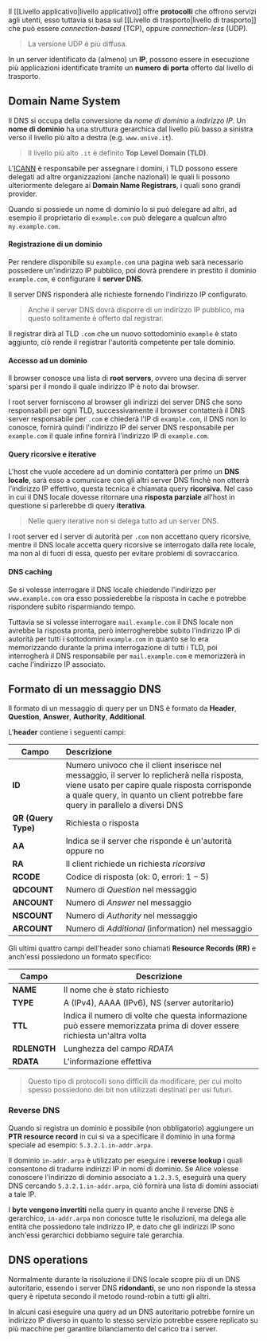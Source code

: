 Il [[Livello applicativo|livello applicativo]] offre **protocolli** che offrono servizi agli utenti, esso tuttavia si basa sul [[Livello di trasporto|livello di trasporto]] che può essere _connection-based_ (TCP), oppure _connection-less_ (UDP).
>La versione UDP è più diffusa.

In un server identificato da (almeno) un **IP**, possono essere in esecuzione più applicazioni identificate tramite un **numero di porta** offerto dal livello di trasporto.

## Domain Name System
Il DNS si occupa della conversione da _nome di dominio_ a _indirizzo IP_.
Un **nome di dominio** ha una struttura gerarchica dal livello più basso a sinistra verso il livello più alto a destra (e.g. `www.unive.it`).
>Il livello più alto `.it` è definito **Top Level Domain (TLD)**.

L'[ICANN](https://www.icann.org/) è responsabile per assegnare i domini, i TLD possono essere delegati ad altre organizzazioni (anche nazionali) le quali li possono ulteriormente delegare ai **Domain Name Registrars**, i quali sono grandi provider.

Quando si possiede un nome di dominio lo si può delegare ad altri, ad esempio il proprietario di `example.com` può delegare a qualcun altro `my.example.com`.

#### Registrazione di un dominio
Per rendere disponibile su `example.com` una pagina web sarà necessario possedere un'indirizzo IP pubblico, poi dovrà prendere in prestito il dominio `example.com`, e configurare il **server DNS**.

Il server DNS risponderà alle richieste fornendo l'indirizzo IP configurato.
>Anche il server DNS dovrà disporre di un indirizzo IP pubblico, ma questo solitamente è offerto dal registrar.

Il registrar dirà al TLD `.com` che un nuovo sottodominio `example` è stato aggiunto, ciò rende il registrar l'autorità competente per tale dominio.

#### Accesso ad un dominio
Il browser conosce una lista di **root servers**, ovvero una decina di server sparsi per il mondo il quale indirizzo IP è noto dai browser.

I root server forniscono al browser gli indirizzi dei server DNS che sono responsabili per ogni TLD, successivamente il browser contatterà il DNS server responsabile per `.com` e chiederà l'IP di `example.com`, il DNS non lo conosce, fornirà quindi  l'indirizzo IP del server DNS responsabile per `example.com` il quale infine fornirà l'indirizzo IP di `example.com`.

#### Query ricorsive e iterative
L'host che vuole accedere ad un dominio contatterà per primo un **DNS locale**, sarà esso a comunicare con gli altri server DNS finchè non otterrà l'indirizzo IP effettivo, questa tecnica è chiamata query **ricorsiva**.
Nel caso in cui il DNS locale dovesse ritornare una **risposta parziale** all'host in questione si parlerebbe di query **iterativa**.
>Nelle query iterative non si delega tutto ad un server DNS.

I root server ed i server di autorità per `.com` non accettano query ricorsive, mentre il DNS locale accetta query ricorsive se interrogato dalla rete locale, ma non al di fuori di essa, questo per evitare problemi di sovraccarico.

#### DNS caching
Se si volesse interrogare il DNS locale chiedendo l'indirizzo per `www.example.com` ora esso possiederebbe la risposta in cache e potrebbe rispondere subito risparmiando tempo.

Tuttavia se si volesse interrogare `mail.example.com` il DNS locale non avrebbe la risposta pronta, però interrogherebbe subito l'indirizzo IP di autorità per tutti i sottodomini `example.com` in quanto se lo era memorizzando durante la prima interrogazione di tutti i TLD, poi interrogherà il DNS responsabile per `mail.example.com` e memorizzerà in cache l'indirizzo IP associato.

## Formato di un messaggio DNS
Il formato di un messaggio di query per un DNS è formato da **Header**, **Question**, **Answer**, **Authority**, **Additional**.

L'**header** contiene i seguenti campi:

| Campo               | Descrizione                                                                                                                                                                                                                       |
| ------------------- | :-------------------------------------------------------------------------------------------------------------------------------------------------------------------------------------------------------------------------------- |
| **ID**              | Numero univoco che il client inserisce nel messaggio, il server lo replicherà nella risposta, viene usato per capire quale risposta corrisponde a quale query, in quanto un client potrebbe fare query in parallelo a diversi DNS |
| **QR (Query Type)** | Richiesta o risposta                                                                                                                                                                                                              |
| **AA**              | Indica se il server che risponde è un'autorità oppure no                                                                                                                                                                          |
| **RA**              | Il client richiede un richiesta _ricorsiva_                                                                                                                                                                                       |
| **RCODE**           | Codice di risposta (ok: $0$, errori: $1-5$)                                                                                                                                                                                       |
| **QDCOUNT**         | Numero di _Question_ nel messaggio                                                                                                                                                                                                |
| **ANCOUNT**         | Numero di _Answer_ nel messaggio                                                                                                                                                                                                  |
| **NSCOUNT**         | Numero di _Authority_ nel messaggio                                                                                                                                                                                               |
| **ARCOUNT**         | Numero di _Additional_ (information) nel messaggio                                                                                                                                                                                |

Gli ultimi quattro campi dell'header sono chiamati **Resource Records (RR)** e anch'essi possiedono un formato specifico:

| Campo        | Descrizione                                                                                                             |
| ------------ | ----------------------------------------------------------------------------------------------------------------------- |
| **NAME**     | Il nome che è stato richiesto                                                                                           |
| **TYPE**     | A (IPv4), AAAA (IPv6), NS (server autoritario)                                                                          |
| **TTL**      | Indica il numero di volte che questa informazione può essere memorizzata prima di dover essere richiesta un'altra volta |
| **RDLENGTH** | Lunghezza del campo _RDATA_                                                                                             |
| **RDATA**    | L'informazione effettiva                                                                                                |

>Questo tipo di protocolli sono difficili da modificare, per cui molto spesso possiedono dei bit non utilizzati destinati per usi futuri.

### Reverse DNS
Quando si registra un dominio è possibile (non obbligatorio) aggiungere un **PTR resource record** in cui si va a specificare il dominio in una forma speciale ad esempio: `5.3.2.1.in-addr.arpa`.

Il dominio `in-addr.arpa` è utilizzato per eseguire i **reverse lookup** i quali consentono di tradurre indirizzi IP in nomi di dominio.
Se Alice volesse conoscere l'indirizzo di dominio associato a `1.2.3.5`, eseguirà una query DNS cercando `5.3.2.1.in-addr.arpa`, ciò fornirà una lista di domini associati a tale IP.

I **byte vengono invertiti** nella query in quanto anche il reverse DNS è gerarchico, `in-addr.arpa` non conosce tutte le risoluzioni, ma delega alle entità che possiedono tale indirizzo IP, e dato che gli indirizzi IP sono anch'essi gerarchici dobbiamo seguire tale gerarchia.

## DNS operations
Normalmente durante la risoluzione il DNS locale scopre più di un DNS autoritario, essendo i server DNS **ridondanti**, se uno non risponde la stessa query è ripetuta secondo il metodo round-robin a tutti gli altri.

In alcuni casi eseguire una query ad un DNS autoritario potrebbe fornire un indirizzo IP diverso in quanto lo stesso servizio potrebbe essere replicato su più macchine per garantire bilanciamento del carico tra i server.

